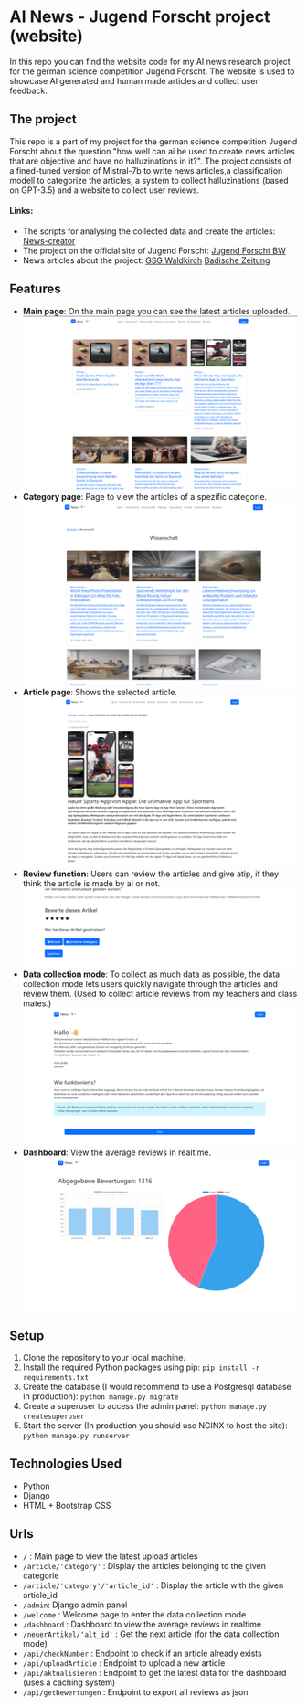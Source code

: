 # AI News - Jugend Forscht project (website)
In this repo you can find the website code for my AI news research project for the german science competition Jugend Forscht. The website is used to showcase AI generated and human made articles and collect user feedback.

## The project

This repo is a part of my project for the german science competition Jugend Forscht about the question "how well can ai be used to create news articles that are objective and have no halluzinations in it?". The project consists of a fined-tuned version of Mistral-7b to write news articles,a classification modell to categorize the articles, a system to collect halluzinations (based on GPT-3.5) and a website to collect user reviews.
#### Links:
- The scripts for analysing the collected data and create the articles: [News-creator](https://github.com/L-S-2020/News-creator)
- The project on the official site of Jugend Forscht: [Jugend Forscht BW](https://www.jugend-forscht-bw.de/projekt/journalismus-in-zeiten-kuenstlicher-intelligenz/) 
- News articles about the project: [GSG Waldkirch](https://www.gsg-waldkirch.de/aktuelles/jugend-forscht-leonard-stegle-gewinnt-1-preis-beim-regionalwettbewerb.html) [Badische Zeitung](https://www.badische-zeitung.de/waldkircher-gewinnt-regional-entscheid-mit-projekt-zu-kuenstlicher-intelligenz)


## Features

- **Main page**: On the main page you can see the latest articles uploaded.
![mainpage](https://raw.githubusercontent.com/L-S-2020/News-server/master/images/mainpage.png)
- **Category page**: Page to view the articles of a spezific categorie.
![category](https://raw.githubusercontent.com/L-S-2020/News-server/master/images/categorie.png)
- **Article page**: Shows the selected article.
![article](https://raw.githubusercontent.com/L-S-2020/News-server/master/images/article.png)
- **Review function**: Users can review the articles and give atip, if they think the article is made by ai or not.
![review](https://raw.githubusercontent.com/L-S-2020/News-server/master/images/review.png)
- **Data collection mode**: To collect as much data as possible, the data collection mode lets users quickly navigate through the articles and review them. (Used to collect article reviews from my teachers and class mates.)
![data collection](https://raw.githubusercontent.com/L-S-2020/News-server/master/images/datacollection.png)
- **Dashboard**: View the average reviews in realtime. 
![data collection](https://raw.githubusercontent.com/L-S-2020/News-server/master/images/dashboard.png)
## Setup

1. Clone the repository to your local machine.
2. Install the required Python packages using pip: `pip install -r requirements.txt`
4. Create the database (I would recommend to use a Postgresql database in production): `python manage.py migrate`
5. Create a superuser to access the admin panel: `python manage.py createsuperuser`
6. Start the server (In production you should use NGINX to host the site): `python manage.py runserver`

## Technologies Used

- Python
- Django
- HTML + Bootstrap CSS

## Urls

- `/` : Main page to view the latest upload articles
- `/article/'category'` : Display the articles belonging to the given categorie
- `/article/'category'/'article_id'` : Display the article with the given article_id
- `/admin`: Django admin panel
- `/welcome` : Welcome page to enter the data collection mode
- `/dashboard` : Dashboard to view the average reviews in realtime
- `/neuerArtikel/'alt_id'` : Get the next article (for the data collection mode)
- `/api/checkNumber` : Endpoint to check if an article already exists
- `/api/uploadArticle` : Endpoint to upload a new article
- `/api/aktualisieren` : Endpoint to get the latest data for the dashboard (uses a caching system)
- `/api/getbewertungen` : Endpoint to export all reviews as json